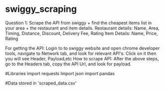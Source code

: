 # swiggy_scraping

Question 1: Scrape the API from swiggy + find the cheapest items list in your area + the restaurant and item details.
Restaurant details: Name, Area, Timing, Distance, Discount, Delivery Fee, Rating
Item Details: Name, Price, Rating 

For getting the API: Login to to swiggy website and open chrome developer tools, navigate to Network tab, and look for relevant API's. Click on it then you will see Header, Payload,etc
How to scrape API: After the above steps, go to the Headers tab, copy the API Url, and look for payload. 

#Libraries
import requests
Import json
import pandas

#Data stored in 'scraped_data.csv'
